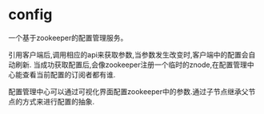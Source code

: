 config
======

一个基于zookeeper的配置管理服务。

引用客户端后,调用相应的api来获取参数,当参数发生改变时,客户端中的配置会自动刷新.
当成功获取配置后,会像zookeeper注册一个临时的znode,在配置管理中心能查看当前配置的订阅者都有谁.

配置管理中心可以通过可视化界面配置zookeeper中的参数.通过子节点继承父节点的方式来进行配置的抽象.


